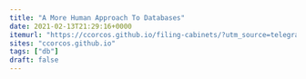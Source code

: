 ```yaml
---
title: "A More Human Approach To Databases"
date: 2021-02-13T21:29:16+0000
itemurl: "https://ccorcos.github.io/filing-cabinets/?utm_source=telegram.me&utm_medium=social&utm_campaign=velikolepnyy-likbez-o-tom--kak-rabotayut"
sites: "ccorcos.github.io"
tags: ["db"]
draft: false
---
```

